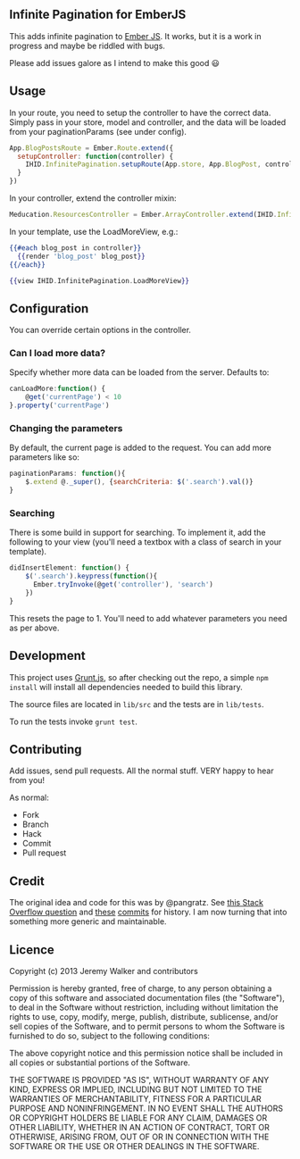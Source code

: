 Infinite Pagination for EmberJS
-----

This adds infinite pagination to [Ember JS](http://emberjs.com/). It works, but it is a work in progress and maybe be riddled with bugs.

Please add issues galore as I intend to make this good :smiley:

## Usage

In your route, you need to setup the controller to have the correct data. Simply pass in your store, model and controller, and the data will be loaded from your paginationParams (see under config).
``` javascript
App.BlogPostsRoute = Ember.Route.extend({
  setupController: function(controller) {
    IHID.InfinitePagination.setupRoute(App.store, App.BlogPost, controller)
  }
})
```
      
In your controller, extend the controller mixin:
``` javascript
Meducation.ResourcesController = Ember.ArrayController.extend(IHID.InfinitePagination.ControllerMixin)
```
      
In your template, use the LoadMoreView, e.g.:

``` handlebars
{{#each blog_post in controller}}
  {{render 'blog_post' blog_post}}
{{/each}}

{{view IHID.InfinitePagination.LoadMoreView}}
```

## Configuration

You can override certain options in the controller.

### Can I load more data?

Specify whether more data can be loaded from the server. Defaults to:

``` javascript
canLoadMore:function() {
    @get('currentPage') < 10
}.property('currentPage')
```

### Changing the parameters

By default, the current page is added to the request. You can add more parameters like so:
``` javascript
paginationParams: function(){
    $.extend @._super(), {searchCriteria: $('.search').val()}
}
```

### Searching

There is some build in support for searching. To implement it, add the following to your view (you'll need a textbox with a class of search in your template).

``` javascript
didInsertElement: function() {
    $('.search').keypress(function(){
      Ember.tryInvoke(@get('controller'), 'search')
    })
}
```

This resets the page to 1. You'll need to add whatever parameters you need as per above.

## Development

This project uses [Grunt.js](http://gruntjs.com/), so after checking out the repo, a simple
`npm install` will install all dependencies needed to build this library.

The source files are located in `lib/src` and the tests are in `lib/tests`.

To run the tests invoke `grunt test`.

## Contributing

Add issues, send pull requests. All the normal stuff. VERY happy to hear from you!

As normal:
* Fork
* Branch
* Hack
* Commit
* Pull request

## Credit

The original idea and code for this was by @pangratz. See [this Stack Overflow question](http://stackoverflow.com/questions/11907093/infinite-scroll-with-ember-js-lazy-loading) and [these](https://github.com/pangratz/dashboard/commit/68d1728ec26dae5062eae5be43d61083cfc34f14) [commits](https://github.com/iHiD/meducation_mobile_app/commit/8bd955df461f2813de643cc47b9d8e032b1cec9c) for history. I am now turning that into something more generic and maintainable.

## Licence
Copyright (c) 2013 Jeremy Walker and contributors

Permission is hereby granted, free of charge, to any person obtaining a copy of
this software and associated documentation files (the "Software"), to deal in
the Software without restriction, including without limitation the rights to
use, copy, modify, merge, publish, distribute, sublicense, and/or sell copies
of the Software, and to permit persons to whom the Software is furnished to do
so, subject to the following conditions:

The above copyright notice and this permission notice shall be included in all
copies or substantial portions of the Software.

THE SOFTWARE IS PROVIDED "AS IS", WITHOUT WARRANTY OF ANY KIND, EXPRESS OR
IMPLIED, INCLUDING BUT NOT LIMITED TO THE WARRANTIES OF MERCHANTABILITY,
FITNESS FOR A PARTICULAR PURPOSE AND NONINFRINGEMENT. IN NO EVENT SHALL THE
AUTHORS OR COPYRIGHT HOLDERS BE LIABLE FOR ANY CLAIM, DAMAGES OR OTHER
LIABILITY, WHETHER IN AN ACTION OF CONTRACT, TORT OR OTHERWISE, ARISING FROM,
OUT OF OR IN CONNECTION WITH THE SOFTWARE OR THE USE OR OTHER DEALINGS IN THE
SOFTWARE.